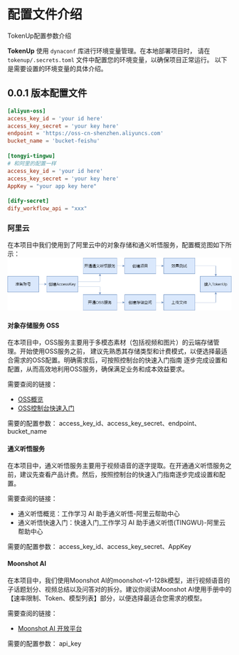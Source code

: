 # 配置文件介绍
TokenUp配置参数介绍

**TokenUp** 使用 `dynaconf` 库进行环境变量管理。在本地部署项目时，
请在 `tokenup/.secrets.toml` 文件中配置您的环境变量，以确保项目正常运行。
以下是需要设置的环境变量的具体介绍。

## 0.0.1 版本配置文件
```toml
[aliyun-oss]
access_key_id = 'your id here'
access_key_secret = 'your key here'
endpoint = 'https://oss-cn-shenzhen.aliyuncs.com'
bucket_name = 'bucket-feishu'

[tongyi-tingwu]
# 和阿里的配置一样
access_key_id = 'your id here'
access_key_secret = 'your key here'
AppKey = "your app key here"

[dify-secret]
dify_workflow_api = "xxx"
```

### 阿里云
在本项目中我们使用到了阿里云中的对象存储和通义听悟服务，配置概览图如下所示：
![img.png](pic/EnvironmentConfigurationOverview.png)
#### 对象存储服务 OSS
在本项目中，OSS服务主要用于多模态素材（包括视频和图片）的云端存储管理。开始使用OSS服务之前，
建议先熟悉其存储类型和计费模式，以便选择最适合需求的OSS配置。明确需求后，可按照控制台的快速入门指南
逐步完成设置和配置，从而高效地利用OSS服务，确保满足业务和成本效益要求。

需要查阅的链接：
- [OSS概览](https://help.aliyun.com/zh/tingwu/?spm=a2c4g.11186623.0.0.73702126PaO2Jr)
- [OSS控制台快速入门](https://help.aliyun.com/zh/tingwu/getting-started-1?spm=a2c4g.11186623.0.0.7ce66b63AXEJcs)

需要的配置参数：
access_key_id、access_key_secret、endpoint、bucket_name

#### 通义听悟服务
在本项目中，通义听悟服务主要用于视频语音的逐字提取。在开通通义听悟服务之前，建议先查看产品计费。然后，按照控制台的快速入门指南逐步完成设置和配置。

需要查阅的链接：
- 通义听悟概览：工作学习 AI 助手通义听悟-阿里云帮助中心
- 通义听悟快速入门：快速入门_工作学习 AI 助手通义听悟(TINGWU)-阿里云帮助中心

需要的配置参数：
access_key_id、access_key_secret、AppKey

#### Moonshot AI
在本项目中，我们使用Moonshot AI的moonshot-v1-128k模型，进行视频语音的子话题划分、视频总结以及问答对的拆分。建议你阅读Moonshot AI使用手册中的【速率限制、Token、模型列表】部分，以便选择最适合您需求的模型。

需要查阅的链接：
- [Moonshot AI 开放平台](https://platform.moonshot.cn/docs/intro#%E4%B8%BB%E8%A6%81%E6%A6%82%E5%BF%B5)

需要的配置参数：
api_key